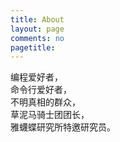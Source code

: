 ```yaml
---
title: About
layout: page
comments: no
pagetitle: 
---
```


编程爱好者，    
命令行爱好者，    
不明真相的群众，    
草泥马骑士团团长，    
雅蠛蝶研究所特邀研究员。  
